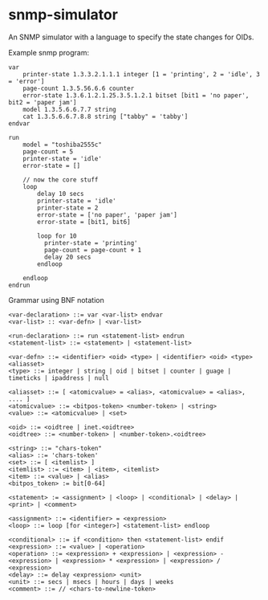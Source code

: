 # snmp-simulator
An SNMP simulator with a language to specify the state changes for OIDs.


Example snmp program:

	var
	    printer-state 1.3.3.2.1.1.1 integer [1 = 'printing', 2 = 'idle', 3 = 'error']
	    page-count 1.3.5.56.6.6 counter
	    error-state 1.3.6.1.2.1.25.3.5.1.2.1 bitset [bit1 = 'no paper', bit2 = 'paper jam']
	    model 1.3.5.6.6.7.7 string
	    cat 1.3.5.6.6.7.8.8 string ["tabby" = 'tabby']
	endvar
	
	run
	    model = "toshiba2555c"
	    page-count = 5
	    printer-state = 'idle'
	    error-state = []
	
	    // now the core stuff
	    loop
	        delay 10 secs
	        printer-state = 'idle' 
	        printer-state = 2
	        error-state = ['no paper', 'paper jam'] 
	        error-state = [bit1, bit6]
	
	        loop for 10
	          printer-state = 'printing'
	          page-count = page-count + 1
	          delay 20 secs
	        endloop
	
	    endloop
	endrun

Grammar using BNF notation

	<var-declaration> ::= var <var-list> endvar
	<var-list> :: <var-defn> | <var-list>
	
	<run-declaration> ::= run <statement-list> endrun
	<statement-list> ::= <statement> | <statement-list>
	
	<var-defn> ::= <identifier> <oid> <type> | <identifier> <oid> <type> <aliasset>
	<type> ::= integer | string | oid | bitset | counter | guage | timeticks | ipaddress | null
	
	<aliasset> ::= [ <atomicvalue> = <alias>, <atomicvalue> = <alias>, .... ]
	<atomicvalue> ::= <bitpos-token> <number-token> | <string>
	<value> ::= <atomicvalue> | <set> 
	
	<oid> ::= <oidtree | inet.<oidtree>
	<oidtree> ::= <number-token> | <number-token>.<oidtree>
	
	<string> ::= "chars-token"
	<alias> ::= 'chars-token'
	<set> ::= [ <itemlist> ]
	<itemlist> ::= <item> | <item>, <itemlist>
	<item> ::= <value> | <alias>
	<bitpos_token> := bit[0-64]
	
	<statement> := <assignment> | <loop> | <conditional> | <delay> | <print> | <comment>
	
	<assignment> ::= <identifier> = <expression>
	<loop> ::= loop [for <integer>] <statement-list> endloop
	
	<conditional> ::= if <condition> then <statement-list> endif
	<expression> ::= <value> | <operation>
	<operation> ::= <expression> + <expression> | <expression> - <expression> | <expression> * <expression> | <expression> / <expression>
	<delay> ::= delay <expression> <unit>
	<unit> ::= secs | msecs | hours | days | weeks
	<comment> ::= // <chars-to-newline-token>


